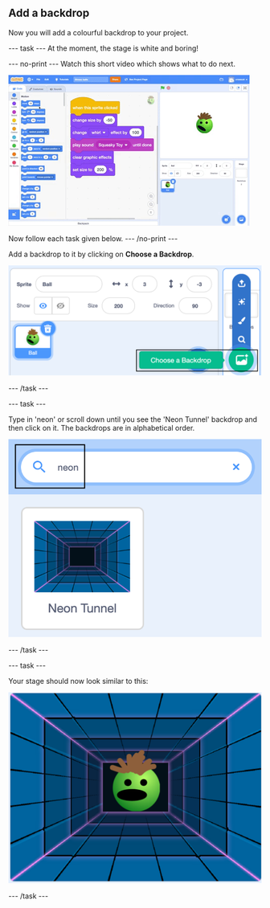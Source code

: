 ## Add a backdrop

Now you will add a colourful backdrop to your project.

--- task ---
At the moment, the stage is white and boring! 

--- no-print ---
Watch this short video which shows what to do next.

![screenshot](images/balls-step8.gif) 

Now follow each task given below.
--- /no-print ---

Add a backdrop to it by clicking on **Choose a Backdrop**.

![screenshot](images/balls-backdrop.png)

--- /task ---

--- task ---

Type in 'neon' or scroll down until you see the 'Neon Tunnel' backdrop and then click on it. The backdrops are in alphabetical order. 

![screenshot](images/balls-neon-backdrop.png)

--- /task ---

--- task ---

Your stage should now look similar to this:

![screenshot](images/balls-neon-stage.png)

--- /task ---
